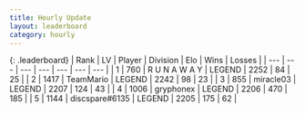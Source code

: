 ```yaml
---
title: Hourly Update
layout: leaderboard
category: hourly
---
```


{: .leaderboard}
| Rank | LV | Player | Division | Elo | Wins | Losses |
| --- | --- | --- | --- | --- | --- | --- |
| <span data-change="0">1</span> | 760 | <span title="ID: 66144">R U N A W A Y</span> | LEGEND | <span data-change="0">2252</span> | <span data-change="0">84</span> | <span data-change="0">25</span> |
| <span data-change="1">2</span> | 1417 | <span title="ID: 164871">TeamMario</span> | LEGEND | <span data-change="0">2242</span> | <span data-change="0">98</span> | <span data-change="0">23</span> |
| <span data-change="1">3</span> | 855 | <span title="ID: 416373">miracle03</span> | LEGEND | <span data-change="0">2207</span> | <span data-change="0">124</span> | <span data-change="0">43</span> |
| <span data-change="-2">4</span> | 1006 | <span title="ID: 315148">gryphonex</span> | LEGEND | <span data-change="-40">2206</span> | <span data-change="1">470</span> | <span data-change="3">185</span> |
| <span data-change="0">5</span> | 1144 | <span title="ID: 203132">discspare#6135</span> | LEGEND | <span data-change="0">2205</span> | <span data-change="0">175</span> | <span data-change="0">62</span> |